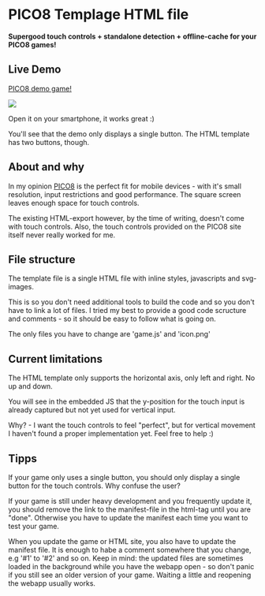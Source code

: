 # PICO8 Templage HTML file

**Supergood touch controls + standalone detection + offline-cache for your PICO8 games!**

## Live Demo

[PICO8 demo game!](http://headjump.de/g/rockkid)

[<img src="http://headjump.github.io/headjump_website/g/rockkid_demo.jpg">](http://headjump.de/g/rockkid)

Open it on your smartphone, it works great :)

You'll see that the demo only displays a single button. The HTML template has two buttons, though.

## About and why

In my opinion [PICO8](https://www.lexaloffle.com/pico-8.php) is the perfect fit for mobile devices - with it's small resolution, input restrictions and good performance. The square screen leaves enough space for touch controls.

The existing HTML-export however, by the time of writing, doesn't come with touch controls. Also, the touch controls provided on the PICO8 site itself never really worked for me.

## File structure

The template file is a single HTML file with inline styles, javascripts and svg-images.

This is so you don't need additional tools to build the code and so you don't have to link a lot of files. I tried my best to provide a good code scructure and comments - so it should be easy to follow what is going on.

The only files you have to change are 'game.js' and 'icon.png'

## Current limitations

The HTML template only supports the horizontal axis, only left and right. No up and down.

You will see in the embedded JS that the y-position for the touch input is already captured but not yet used for vertical input.

Why? - I want the touch controls to feel "perfect", but for vertical movement I haven't found a proper implementation yet. Feel free to help :)

## Tipps

If your game only uses a single button, you should only display a single button for the touch controls. Why confuse the user?

If your game is still under heavy development and you frequently update it, you should remove the link to the manifest-file in the html-tag until you are "done". Otherwise you have to update the manifest each time you want to test your game.

When you update the game or HTML site, you also have to update the manifest file. It is enough to habe a comment somewhere that you change, e.g '#1' to '#2' and so on. Keep in mind: the updated files are sometimes loaded in the background while you have the webapp open - so don't panic if you still see an older version of your game. Waiting a little and reopening the webapp usually works.
